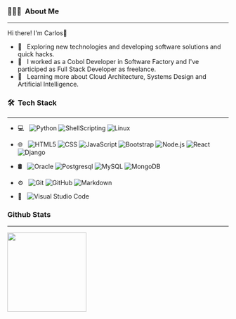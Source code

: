 
<h3> 👨🏻‍💻 &nbsp;About Me </h3>
<hr>

 Hi there! I'm Carlos👋

- 🤔 &nbsp; Exploring new technologies and developing software solutions and quick hacks.
- 💼 &nbsp; I worked as a Cobol Developer in Software Factory and I've participed as Full Stack Developer as freelance.
- 🌱 &nbsp; Learning more about Cloud Architecture, Systems Design and Artificial Intelligence.

<h3> 🛠 &nbsp;Tech Stack</h3>
<hr>

- 💻 &nbsp;
  ![Python](https://img.shields.io/badge/-Python-333333?style=flat&logo=python)
  ![ShellScripting](https://img.shields.io/badge/-ShellScripting-333333?style=flat&logo=gnubash)
  ![Linux](https://img.shields.io/badge/-Linux-333333?style=flat&logo=linux)
  
- 🌐 &nbsp;
  ![HTML5](https://img.shields.io/badge/-HTML5-333333?style=flat&logo=HTML5)
  ![CSS](https://img.shields.io/badge/-CSS-333333?style=flat&logo=CSS3&logoColor=1572B6)
  ![JavaScript](https://img.shields.io/badge/-JavaScript-333333?style=flat&logo=javascript)
  ![Bootstrap](https://img.shields.io/badge/-Bootstrap-333333?style=flat&logo=bootstrap&logoColor=563D7C)
  ![Node.js](https://img.shields.io/badge/-Node.js-333333?style=flat&logo=node.js)
  ![React](https://img.shields.io/badge/-React-333333?style=flat&logo=react)
  ![Django](https://img.shields.io/badge/-Django-333333?style=flat&logo=django)
- 🛢 &nbsp;
  ![Oracle](https://img.shields.io/badge/-Oracle-333333?style=flat&logo=oracle)
  ![Postgresql](https://img.shields.io/badge/-PostgreSql-333333?style=flat&logo=postgresql)
  ![MySQL](https://img.shields.io/badge/-MySQL-333333?style=flat&logo=mysql)
  ![MongoDB](https://img.shields.io/badge/-MongoDB-333333?style=flat&logo=mongodb)
- ⚙️ &nbsp;
  ![Git](https://img.shields.io/badge/-Git-333333?style=flat&logo=git)
  ![GitHub](https://img.shields.io/badge/-GitHub-333333?style=flat&logo=github)
  ![Markdown](https://img.shields.io/badge/-Markdown-333333?style=flat&logo=markdown)
- 🔧 &nbsp;
  ![Visual Studio Code](https://img.shields.io/badge/-Visual%20Studio%20Code-333333?style=flat&logo=visual-studio-code&logoColor=007ACC)

<h3>Github Stats</h3>
<hr>

<a href="https://github.com/czambr">
  <img height="180em" src="https://github-readme-stats.vercel.app/api/top-langs/?username=czambr&theme=buefy&layout=compact" />
</a>
